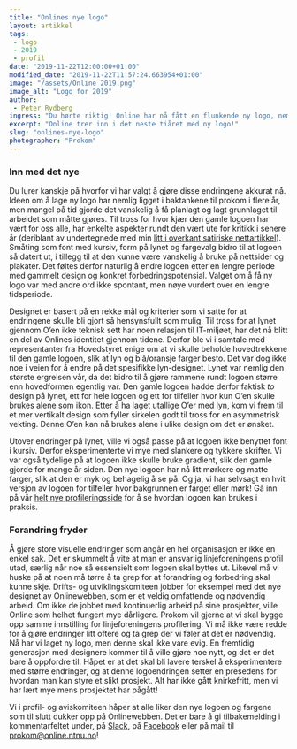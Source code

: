 ```yaml
---
title: "Onlines nye logo"
layout: artikkel
tags: 
 - logo
 - 2019
 - profil
date: "2019-11-22T12:00:00+01:00"
modified_date: "2019-11-22T11:57:24.663954+01:00"
image: "/assets/Online 2019.png"
image_alt: "Logo for 2019"
author:
 - Peter Rydberg
ingress: "Du hørte riktig! Online har nå fått en flunkende ny logo, nemlig den som du kan se på bildet over. Det er mye som ser annerledes ut, men samtidig holder logoen på den gode gamle Online-feelingen som vi har hatt i alle år. Hva betyr logoendringen for vår linjeforening og hvordan har vi i profil- og aviskomiteen gått frem for å produsere dette nye designet?"
excerpt: "Online trer inn i det neste tiåret med ny logo!"
slug: "onlines-nye-logo"
photographer: "Prokom"
---
```

### Inn med det nye
Du lurer kanskje på hvorfor vi har valgt å gjøre disse endringene akkurat nå. Ideen om å lage ny logo har nemlig ligget i baktankene til prokom i flere år, men mangel på tid gjorde det vanskelig å få planlagt og lagt grunnlaget til arbeidet som måtte gjøres. Til tross for hvor kjær den gamle logoen har vært for oss alle, har enkelte aspekter rundt den vært ute for kritikk i senere år (deriblant av undertegnede med min [litt i overkant satiriske nettartikkel](https://online.ntnu.no/article/86/logokrig/)). Småting som font med kursiv, form på lynet og fargevalg bidro til at logoen så datert ut, i tillegg til at den kunne være vanskelig å bruke på nettsider og plakater. Det føltes derfor naturlig å endre logoen etter en lengre periode med gammelt design og konkret forbedringspotensial. Valget om å få ny logo var med andre ord ikke spontant, men nøye vurdert over en lengre tidsperiode.

Designet er basert på en rekke mål og kriterier som vi satte for at endringene skulle bli gjort så hensynsfullt som mulig. Til tross for at lynet gjennom O’en ikke teknisk sett har noen relasjon til IT-miljøet, har det nå blitt en del av Onlines identitet gjennom tidene. Derfor ble vi i samtale med representanter fra Hovedstyret enige om at vi skulle beholde hovedtrekkene til den gamle logoen, slik at lyn og blå/oransje farger besto. Det var dog ikke noe i veien for å endre på det spesifikke lyn-designet. Lynet var nemlig den største ergrelsen vår, da det bidro til å gjøre rammene rundt logoen større enn hovedformen egentlig var. Den gamle logoen hadde derfor faktisk _to_ design på lynet, ett for hele logoen og ett for tilfeller hvor kun O’en skulle brukes alene som ikon. Etter å ha laget utallige O’er med lyn, kom vi frem til et mer vertikalt design som fyller sirkelen godt til tross for en asymmetrisk vekting. Denne O’en kan nå brukes alene i ulike design om det er ønsket.

Utover endringer på lynet, ville vi også passe på at logoen ikke benyttet font i kursiv. Derfor eksperimenterte vi mye med slankere og tykkere skrifter. Vi var også tydelige på at logoen ikke skulle bruke gradient, slik den gamle gjorde for mange år siden. Den nye logoen har nå litt mørkere og matte farger, slik at den er myk og behagelig å se på. Og ja, vi har selvsagt en hvit versjon av logoen for tilfeller hvor bakgrunnen er farget eller mørk! Gå inn på vår [helt nye profileringsside](https://online.ntnu.no/wiki/online/info/innsikt-og-interface/grafisk-profil/) for å se hvordan logoen kan brukes i praksis.

### Forandring fryder
Å gjøre store visuelle endringer som angår en hel organisasjon er ikke en enkel sak. Det er skummelt å vite at man er ansvarlig linjeforeningens profil utad, særlig når noe så essensielt som logoen skal byttes ut. Likevel må vi huske på at noen må tørre å ta grep for at forandring og forbedring skal kunne skje. Drifts- og utviklingskomiteen jobber for eksempel med det nye designet av Onlinewebben, som er et veldig omfattende og nødvendig arbeid. Om ikke de jobbet med kontinuerlig arbeid på sine prosjekter, ville Online som helhet fungert mye dårligere. Prokom vil gjerne at vi skal bygge opp samme innstilling for linjeforeningens profilering. Vi må ikke være redde for å gjøre endringer litt oftere og ta grep der vi føler at det er nødvendig. Nå har vi laget ny logo, men denne skal ikke vare evig. En fremtidig generasjon med designere kommer til å ville gjøre noe nytt, og det er det bare å oppfordre til. Håpet er at det skal bli lavere terskel å eksperimentere med større endringer, og at denne logoendringen setter en presedens for hvordan man kan styre et slikt prosjekt. Alt har ikke gått knirkefritt, men vi har lært mye mens prosjektet har pågått!

Vi i profil- og aviskomiteen håper at alle liker den nye logoen og fargene som til slutt dukker opp på Onlinewebben. Det er bare å gi tilbakemelding i kommentarfeltet under, på [Slack](https://www.onlinentnu.slack.com), på [Facebook](https://www.facebook.com/groups/1547182375336132/) eller på mail til [prokom@online.ntnu.no](prokom@online.ntnu.no)!